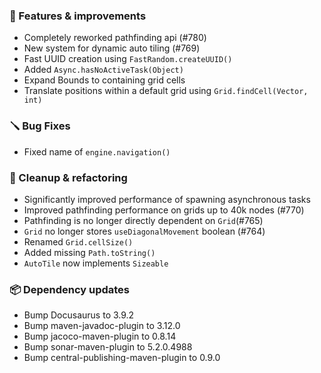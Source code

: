 ### 🚀 Features & improvements

- Completely reworked pathfinding api (#780)
- New system for dynamic auto tiling (#769) 
- Fast UUID creation using `FastRandom.createUUID()`
- Added `Async.hasNoActiveTask(Object)`
- Expand Bounds to containing grid cells
- Translate positions within a default grid using `Grid.findCell(Vector, int)`

### 🪛 Bug Fixes

- Fixed name of `engine.navigation()`

### 🧽 Cleanup & refactoring

- Significantly improved performance of spawning asynchronous tasks
- Improved pathfinding performance on grids up to 40k nodes (#770)
- Pathfinding is no longer directly dependent on `Grid`(#765)
- `Grid` no longer stores `useDiagonalMovement` boolean (#764)
- Renamed `Grid.cellSize()`
- Added missing `Path.toString()`
- `AutoTile` now implements `Sizeable`

### 📦 Dependency updates

- Bump Docusaurus to 3.9.2
- Bump maven-javadoc-plugin to 3.12.0
- Bump jacoco-maven-plugin to 0.8.14
- Bump sonar-maven-plugin to 5.2.0.4988
- Bump central-publishing-maven-plugin to 0.9.0